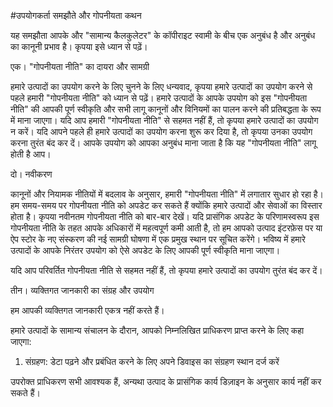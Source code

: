 #उपयोगकर्ता समझौते और गोपनीयता कथन

यह समझौता आपके और "सामान्य कैलकुलेटर" के कॉपीराइट स्वामी के बीच एक अनुबंध है और अनुबंध का कानूनी प्रभाव है। कृपया इसे ध्यान से पढ़ें।

एक। "गोपनीयता नीति" का दायरा और सामग्री

हमारे उत्पादों का उपयोग करने के लिए चुनने के लिए धन्यवाद, कृपया हमारे उत्पादों का उपयोग करने से पहले हमारी "गोपनीयता नीति" को ध्यान से पढ़ें। हमारे उत्पादों के आपके उपयोग को इस "गोपनीयता नीति" की आपकी पूर्ण स्वीकृति और सभी लागू कानूनों और विनियमों का पालन करने की प्रतिबद्धता के रूप में माना जाएगा। यदि आप हमारी "गोपनीयता नीति" से सहमत नहीं हैं, तो कृपया हमारे उत्पादों का उपयोग न करें। यदि आपने पहले ही हमारे उत्पादों का उपयोग करना शुरू कर दिया है, तो कृपया उनका उपयोग करना तुरंत बंद कर दें। आपके उपयोग को आपका अनुबंध माना जाता है कि यह "गोपनीयता नीति" लागू होती है आप।

दो। नवीकरण

कानूनों और नियामक नीतियों में बदलाव के अनुसार, हमारी "गोपनीयता नीति" में लगातार सुधार हो रहा है। हम समय-समय पर गोपनीयता नीति को अपडेट कर सकते हैं क्योंकि हमारे उत्पादों और सेवाओं का विस्तार होता है। कृपया नवीनतम गोपनीयता नीति को बार-बार देखें। यदि प्रासंगिक अपडेट के परिणामस्वरूप इस गोपनीयता नीति के तहत आपके अधिकारों में महत्वपूर्ण कमी आती है, तो हम आपको उत्पाद इंटरफ़ेस पर या ऐप स्टोर के नए संस्करण की नई सामग्री घोषणा में एक प्रमुख स्थान पर सूचित करेंगे। भविष्य में हमारे उत्पादों के आपके निरंतर उपयोग को ऐसे अपडेट के लिए आपकी पूर्ण स्वीकृति माना जाएगा।

यदि आप परिवर्तित गोपनीयता नीति से सहमत नहीं हैं, तो कृपया हमारे उत्पादों का उपयोग तुरंत बंद कर दें।

तीन। व्यक्तिगत जानकारी का संग्रह और उपयोग

हम आपकी व्यक्तिगत जानकारी एकत्र नहीं करते हैं।

हमारे उत्पादों के सामान्य संचालन के दौरान, आपको निम्नलिखित प्राधिकरण प्राप्त करने के लिए कहा जाएगा:

1. संग्रहण: डेटा पढ़ने और प्रबंधित करने के लिए अपने डिवाइस का संग्रहण स्थान दर्ज करें

उपरोक्त प्राधिकरण सभी आवश्यक हैं, अन्यथा उत्पाद के प्रासंगिक कार्य डिज़ाइन के अनुसार कार्य नहीं कर सकते हैं।
